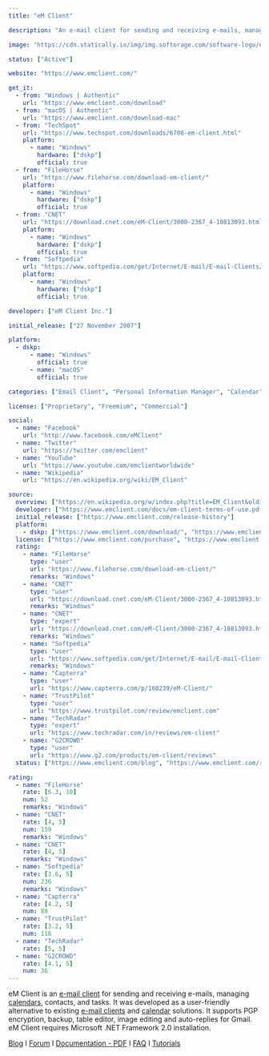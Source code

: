 ```yaml
---
title: "eM Client"

description: "An e-mail client for sending and receiving e-mails, managing calendars, contacts, and tasks"

image: "https://cdn.statically.io/img/img.softorage.com/software-logo/em-client.png?h=64"

status: ["Active"]

website: "https://www.emclient.com/"

get_it:
  - from: "Windows | Authentic"
    url: "https://www.emclient.com/download"
  - from: "macOS | Authentic"
    url: "https://www.emclient.com/download-mac"
  - from: "TechSpot"
    url: "https://www.techspot.com/downloads/6708-em-client.html"
    platform:
      - name: "Windows"
        hardware: ["dskp"]
        official: true
  - from: "FileHorse"
    url: "https://www.filehorse.com/download-em-client/"
    platform:
      - name: "Windows"
        hardware: ["dskp"]
        official: true
  - from: "CNET"
    url: "https://download.cnet.com/eM-Client/3000-2367_4-10813093.html"
    platform:
      - name: "Windows"
        hardware: ["dskp"]
        official: true
  - from: "Softpedia"
    url: "https://www.softpedia.com/get/Internet/E-mail/E-mail-Clients/eM-Client.shtml"
    platform:
      - name: "Windows"
        hardware: ["dskp"]
        official: true

developer: ["eM Client Inc."]

initial_release: ["27 November 2007"]

platform:
  - dskp:
      - name: "Windows"
        official: true
      - name: "macOS"
        official: true

categories: ["Email Client", "Personal Information Manager", "Calendar"]

license: ["Proprietary", "Freemium", "Commercial"]

social:
  - name: "Facebook"
    url: "http://www.facebook.com/eMClient"
  - name: "Twitter"
    url: "https://twitter.com/emclient"
  - name: "YouTube"
    url: "https://www.youtube.com/emclientworldwide"
  - name: "Wikipedia"
    url: "https://en.wikipedia.org/wiki/EM_Client"

source:
  overview: ["https://en.wikipedia.org/w/index.php?title=EM_Client&oldid=922236669", "https://www.emclient.com/"]
  developer: ["https://www.emclient.com/docs/em-client-terms-of-use.pdf", "https://www.emclient.com/", "https://en.wikipedia.org/w/index.php?title=EM_Client&oldid=922236669"]
  initial_release: ["https://www.emclient.com/release-history"]
  platform:
    - dskp: ["https://www.emclient.com/download/", "https://www.emclient.com/download-mac/"]
  license: ["https://www.emclient.com/purchase", "https://www.emclient.com/docs/em-client-terms-of-use.pdf"]
  rating:
    - name: "FileHorse"
      type: "user"
      url: "https://www.filehorse.com/download-em-client/"
      remarks: "Windows"
    - name: "CNET"
      type: "user"
      url: "https://download.cnet.com/eM-Client/3000-2367_4-10813093.html"
      remarks: "Windows"
    - name: "CNET"
      type: "expert"
      url: "https://download.cnet.com/eM-Client/3000-2367_4-10813093.html"
      remarks: "Windows"
    - name: "Softpedia"
      type: "user"
      url: "https://www.softpedia.com/get/Internet/E-mail/E-mail-Clients/eM-Client.shtml"
      remarks: "Windows"
    - name: "Capterra"
      type: "user"
      url: "https://www.capterra.com/p/160239/eM-Client/"
    - name: "TrustPilot"
      type: "user"
      url: "https://www.trustpilot.com/review/emclient.com"
    - name: "TechRadar"
      type: "expert"
      url: "https://www.techradar.com/in/reviews/em-client"
    - name: "G2CROWD"
      type: "user"
      url: "https://www.g2.com/products/em-client/reviews"
  status: ["https://www.emclient.com/blog", "https://www.emclient.com/release-history"]

rating:
  - name: "FileHorse"
    rate: [6.3, 10]
    num: 52
    remarks: "Windows"
  - name: "CNET"
    rate: [4, 5]
    num: 159
    remarks: "Windows"
  - name: "CNET"
    rate: [4, 5]
    remarks: "Windows"
  - name: "Softpedia"
    rate: [3.6, 5]
    num: 236
    remarks: "Windows"
  - name: "Capterra"
    rate: [4.2, 5]
    num: 88
  - name: "TrustPilot"
    rate: [3.2, 5]
    num: 118
  - name: "TechRadar"
    rate: [5, 5]
  - name: "G2CROWD"
    rate: [4.1, 5]
    num: 36
---
```

  eM Client is an [e-mail client](/categories/email-client/) for sending and receiving e-mails, managing [calendars](/categories/calendar/), contacts, and tasks. It was developed as a user-friendly alternative to existing [e-mail clients](/categories/email-client/) and [calendar](/categories/calendar/) solutions. It supports PGP encryption, backup, table editor, image editing and auto-replies for Gmail. eM Client requires Microsoft .NET Framework 2.0 installation.
  
  [Blog](https://www.emclient.com/blog/)  I  [Forum](https://forum.emclient.com/emclient)  I  [Documentation - PDF](https://www.emclient.com/tools/documentation.pdf)  I  [FAQ](https://www.emclient.com/faq-getting-started)  I  [Tutorials](https://www.emclient.com/tutorials)
